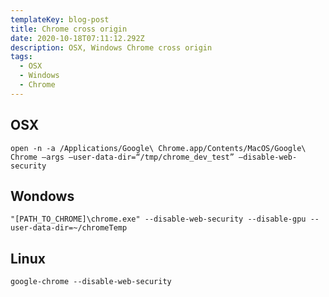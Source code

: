 ```yaml
---
templateKey: blog-post
title: Chrome cross origin
date: 2020-10-18T07:11:12.292Z
description: OSX, Windows Chrome cross origin
tags:
  - OSX
  - Windows
  - Chrome
---
```


## OSX
```
open -n -a /Applications/Google\ Chrome.app/Contents/MacOS/Google\ Chrome —args —user-data-dir=“/tmp/chrome_dev_test” —disable-web-security
```

## Wondows
```
"[PATH_TO_CHROME]\chrome.exe" --disable-web-security --disable-gpu --user-data-dir=~/chromeTemp
```

## Linux
```
google-chrome --disable-web-security
```
